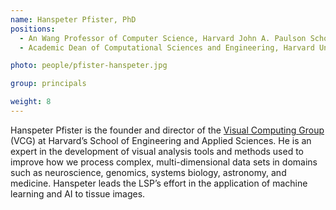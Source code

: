 ```yaml
---
name: Hanspeter Pfister, PhD
positions:
  - An Wang Professor of Computer Science, Harvard John A. Paulson School of Engineering and Applied Sciences
  - Academic Dean of Computational Sciences and Engineering, Harvard University

photo: people/pfister-hanspeter.jpg

group: principals

weight: 8
---
```


Hanspeter Pfister is the founder and director of the [Visual Computing Group](https://vcg.seas.harvard.edu/) (VCG) at Harvard’s School of Engineering and Applied Sciences. He is an expert in the development of visual analysis tools and methods used to improve how we process complex, multi-dimensional data sets in domains such as neuroscience, genomics, systems biology, astronomy, and medicine. Hanspeter leads the LSP’s effort in the application of machine learning and AI to tissue images. 
